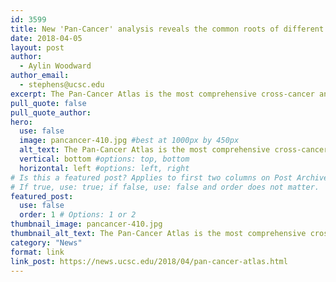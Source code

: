 ```yaml
---
id: 3599
title: New 'Pan-Cancer' analysis reveals the common roots of different cancers
date: 2018-04-05
layout: post
author:
  - Aylin Woodward
author_email:
  - stephens@ucsc.edu
excerpt: The Pan-Cancer Atlas is the most comprehensive cross-cancer analysis to date and is the final output of The Cancer Genome Atlas (TCGA) program, a joint effort of the National Cancer Institute (NCI) and the National Human Genome Research Institute (NHGRI). Cancer researchers analyzed and classified over 10,000 tumors representing 33 different types of cancer to trace the connections between different cancers.
pull_quote: false
pull_quote_author:
hero:
  use: false
  image: pancancer-410.jpg #best at 1000px by 450px
  alt_text: The Pan-Cancer Atlas is the most comprehensive cross-cancer analysis to date and is the final output of The Cancer Genome Atlas (TCGA) program, a joint effort of the National Cancer Institute (NCI) and the National Human Genome Research Institute (NHGRI). Cancer researchers analyzed and classified over 10,000 tumors representing 33 different types of cancer to trace the connections between different cancers.
  vertical: bottom #options: top, bottom
  horizontal: left #options: left, right
# Is this a featured post? Applies to first two columns on Post Archive Page.
# If true, use: true; if false, use: false and order does not matter.
featured_post:
  use: false
  order: 1 # Options: 1 or 2
thumbnail_image: pancancer-410.jpg
thumbnail_alt_text: The Pan-Cancer Atlas is the most comprehensive cross-cancer analysis to date and is the final output of The Cancer Genome Atlas (TCGA) program, a joint effort of the National Cancer Institute (NCI) and the National Human Genome Research Institute (NHGRI). Cancer researchers analyzed and classified over 10,000 tumors representing 33 different types of cancer to trace the connections between different cancers.
category: "News"
format: link
link_post: https://news.ucsc.edu/2018/04/pan-cancer-atlas.html
---
```

